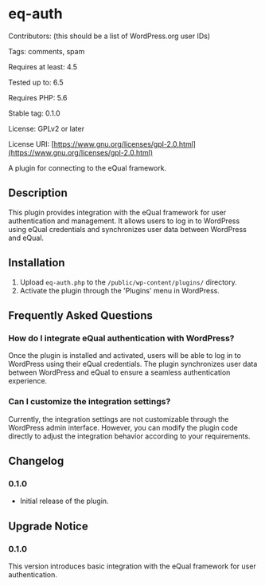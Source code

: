 # eq-auth

Contributors: (this should be a list of WordPress.org user IDs)

Tags: comments, spam

Requires at least: 4.5

Tested up to: 6.5

Requires PHP: 5.6

Stable tag: 0.1.0

License: GPLv2 or later

License URI: [https://www.gnu.org/licenses/gpl-2.0.html](https://www.gnu.org/licenses/gpl-2.0.html)

A plugin for connecting to the eQual framework.

## Description

This plugin provides integration with the eQual framework for user authentication and management. It allows users to log
in to WordPress using eQual credentials and synchronizes user data between WordPress and eQual.

## Installation


1. Upload `eq-auth.php` to the `/public/wp-content/plugins/` directory.
2. Activate the plugin through the 'Plugins' menu in WordPress.

## Frequently Asked Questions

### How do I integrate eQual authentication with WordPress?

Once the plugin is installed and activated, users will be able to log in to WordPress using their eQual credentials. The
plugin synchronizes user data between WordPress and eQual to ensure a seamless authentication experience.

### Can I customize the integration settings?

Currently, the integration settings are not customizable through the WordPress admin interface. However, you can modify
the plugin code directly to adjust the integration behavior according to your requirements.

## Changelog

### 0.1.0

- Initial release of the plugin.

## Upgrade Notice

### 0.1.0

This version introduces basic integration with the eQual framework for user authentication.
